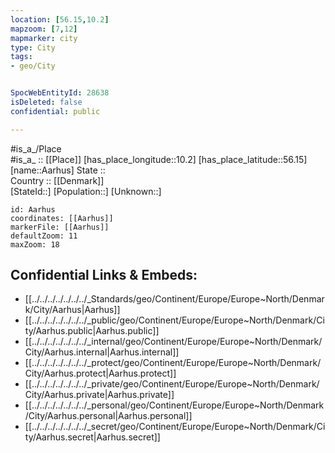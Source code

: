 ```yaml
---
location: [56.15,10.2] 
mapzoom: [7,12] 
mapmarker: city 
type: City
tags:
- geo/City


SpocWebEntityId: 28638
isDeleted: false
confidential: public

---
```

#is_a_/Place  
#is_a_ :: [[Place]] 
[has_place_longitude::10.2] 
[has_place_latitude::56.15] 
[name::Aarhus] 
State ::  
Country :: [[Denmark]]  
[StateId::] 
[Population::] 
[Unknown::] 


```leaflet
id: Aarhus
coordinates: [[Aarhus]] 
markerFile: [[Aarhus]] 
defaultZoom: 11 
maxZoom: 18
```


## Confidential Links & Embeds: 
- [[../../../../../../../_Standards/geo/Continent/Europe/Europe~North/Denmark/City/Aarhus|Aarhus]] 
- [[../../../../../../../_public/geo/Continent/Europe/Europe~North/Denmark/City/Aarhus.public|Aarhus.public]] 
- [[../../../../../../../_internal/geo/Continent/Europe/Europe~North/Denmark/City/Aarhus.internal|Aarhus.internal]] 
- [[../../../../../../../_protect/geo/Continent/Europe/Europe~North/Denmark/City/Aarhus.protect|Aarhus.protect]] 
- [[../../../../../../../_private/geo/Continent/Europe/Europe~North/Denmark/City/Aarhus.private|Aarhus.private]] 
- [[../../../../../../../_personal/geo/Continent/Europe/Europe~North/Denmark/City/Aarhus.personal|Aarhus.personal]] 
- [[../../../../../../../_secret/geo/Continent/Europe/Europe~North/Denmark/City/Aarhus.secret|Aarhus.secret]] 
